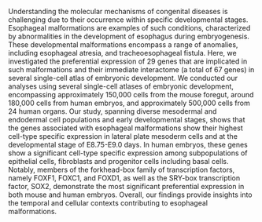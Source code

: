 Understanding the molecular mechanisms of congenital diseases is challenging due to their occurrence within specific developmental stages. Esophageal malformations are examples of such conditions, characterized by abnormalities in the development of esophagus during embryogenesis. These developmental malformations encompass a range of anomalies, including esophageal atresia, and tracheoesophageal fistula. Here, we investigated the preferential expression of 29 genes that are implicated in such malformations and their immediate interactome (a total of 67 genes) in several single-cell atlas of embryonic development. We conducted our analyses using several single-cell atlases of embryonic development, encompassing approximately 150,000 cells from the mouse foregut, around 180,000 cells from human embryos, and approximately 500,000 cells from 24 human organs. Our study, spanning diverse mesodermal and endodermal cell populations and early developmental stages, shows that the genes associated with esophageal malformations show their highest cell-type specific expression in lateral plate mesoderm cells and at the developmental stage of E8.75-E9.0 days. In human embryos, these genes show a significant cell-type specific expression among subpopulations of epithelial cells, fibroblasts and progenitor cells including basal cells. Notably, members of the forkhead-box family of transcription factors, namely FOXF1, FOXC1, and FOXD1, as well as the SRY-box transcription factor, SOX2, demonstrate the most significant preferential expression in both mouse and human embryos. Overall, our findings provide insights into the temporal and cellular contexts contributing to esophageal malformations. 
